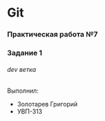 # Git
### Практическая работа №7
### Задание 1
###### dev ветка

Выполнил:
* Золотарев Григорий
* УВП-313